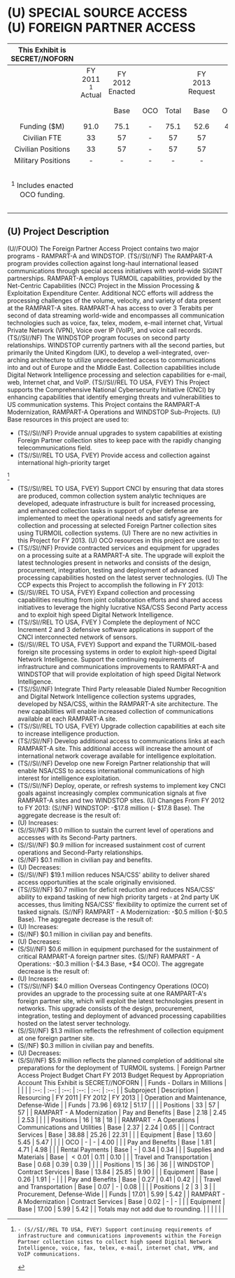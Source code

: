 # (U) SPECIAL SOURCE ACCESS <br> (U) FOREIGN PARTNER ACCESS 

| This Exhibit is SECRET//NOFORN |  |  |  |  |  |  |  |  |  |
| :--: | :--: | :--: | :--: | :--: | :--: | :--: | :--: | :--: | :--: |
|  | FY 2011 ${ }^{1}$ <br> Actual | FY 2012 Enacted |  |  | FY 2013 Request |  |  | FY 2012 - FY 2013 |  |
|  |  | Base | OCO | Total | Base | OCO | Total | Change | $\%$ <br> Change |
| Funding (\$M) | 91.0 | 75.1 | - | 75.1 | 52.6 | 4.0 | 56.6 | $-18.5$ | $-25$ |
| Civilian FTE | 33 | 57 | - | 57 | 57 | - | 57 | - | - |
| Civilian Positions | 33 | 57 | - | 57 | 57 | - | 57 | - | - |
| Military Positions | - | - | - | - | - | - | - | - | - |
| ${ }^{1}$ Includes enacted OCO funding. |  |  |  |  |  |  |  | Totals may not add due to rounding. |  |

## (U) Project Description

(U//FOUO) The Foreign Partner Access Project contains two major programs - RAMPART-A and WINDSTOP.
(TS//SI//NF) The RAMPART-A program provides collection against long-haul international leased communications through special access initiatives with world-wide SIGINT partnerships. RAMPART-A employs TURMOIL capabilities, provided by the Net-Centric Capabilities (NCC) Project in the Mission Processing \& Exploitation Expenditure Center. Additional NCC efforts will address the processing challenges of the volume, velocity, and variety of data present at the RAMPART-A sites. RAMPART-A has access to over 3 Terabits per second of data streaming world-wide and encompasses all communication technologies such as voice, fax, telex, modem, e-mail internet chat, Virtual Private Network (VPN), Voice over IP (VoIP), and voice call records.
(TS//SI//NF) The WINDSTOP program focuses on second party relationships. WINDSTOP currently partners with all the second parties, but primarily the United Kingdom (UK), to develop a well-integrated, over-arching architecture to utilize unprecedented access to communications into and out of Europe and the Middle East. Collection capabilities include Digital Network Intelligence processing and selection capabilities for e-mail, web, Internet chat, and VoIP.
(TS//SI//REL TO USA, FVEY) This Project supports the Comprehensive National Cybersecurity Initiative (CNCI) by enhancing capabilities that identify emerging threats and vulnerabilities to US communication systems. This Project contains the RAMPART-A Modernization, RAMPART-A Operations and WINDSTOP Sub-Projects.
(U) Base resources in this project are used to:

- (TS//SI//NF) Provide annual upgrades to system capabilities at existing Foreign Partner collection sites to keep pace with the rapidly changing telecommunications field.
- (TS//SI//REL TO USA, FVEY) Provide access and collection against international high-priority target

[^0]
[^0]:    - (S//SI//REL TO USA, FVEY) Support continuing requirements of infrastructure and communications improvements within the Foreign Partner collection sites to collect high speed Digital Network Intelligence, voice, fax, telex, e-mail, internet chat, VPN, and VoIP communications.
- (TS//SI//REL TO USA, FVEY) Support CNCI by ensuring that data stores are produced, common collection system analytic techniques are developed, adequate infrastructure is built for increased processing, and enhanced collection tasks in support of cyber defense are implemented to meet the operational needs and satisfy agreements for collection and processing at selected Foreign Partner collection sites using TURMOIL collection systems.
(U) There are no new activities in this Project for FY 2013.
(U) OCO resources in this project are used to:
- (TS//SI//NF) Provide contracted services and equipment for upgrades on a processing suite at a RAMPART-A site. The upgrade will exploit the latest technologies present in networks and consists of the design, procurement, integration, testing and deployment of advanced processing capabilities hosted on the latest server technologies.
(U) The CCP expects this Project to accomplish the following in FY 2013:
- (S//SI//REL TO USA, FVEY) Expand collection and processing capabilities resulting from joint collaboration efforts and shared access initiatives to leverage the highly lucrative NSA/CSS Second Party access and to exploit high speed Digital Network Intelligence.
- (TS//SI//REL TO USA, FVEY ) Complete the deployment of NCC Increment 2 and 3 defensive software applications in support of the CNCI interconnected network of sensors.
- (S//SI//REL TO USA, FVEY) Support and expand the TURMOIL-based foreign site processing systems in order to exploit high-speed Digital Network Intelligence. Support the continuing requirements of infrastructure and communications improvements to RAMPART-A and WINDSTOP that will provide exploitation of high speed Digital Network Intelligence.
- (TS//SI//NF) Integrate Third Party releasable Dialed Number Recognition and Digital Network Intelligence collection systems upgrades, developed by NSA/CSS, within the RAMPART-A site architecture. The new capabilities will enable increased collection of communications available at each RAMPART-A site.
- (TS//SI//REL TO USA, FVEY) Upgrade collection capabilities at each site to increase intelligence production.
- (TS//SI//NF) Develop additional access to communications links at each RAMPART-A site. This additional access will increase the amount of international network coverage available for intelligence exploitation.
- (TS//SI//NF) Develop one new Foreign Partner relationship that will enable NSA/CSS to access international communications of high interest for intelligence exploitation.
- (TS//SI//NF) Deploy, operate, or refresh systems to implement key CNCI goals against increasingly complex communication signals at five RAMPART-A sites and two WINDSTOP sites.
(U) Changes From FY 2012 to FY 2013:
(S//NF) WINDSTOP: -\$17.8 million (- $\$ 17.8$ Base). The aggregate decrease is the result of:
- (U) Increases:
- (S//SI//NF) $\$ 1.0$ million to sustain the current level of operations and accesses with its Second-Party partners.
- (S//SI//NF) $\$ 0.9$ million for increased sustainment cost of current operations and Second-Party relationships.
- (S//NF) $\$ 0.1$ million in civilian pay and benefits.
- (U) Decreases:
- (S//SI//NF) \$19.1 million reduces NSA/CSS' ability to deliver shared access opportunities at the scale originally envisioned.
- (TS//SI//NF) $\$ 0.7$ million for deficit reduction and reduces NSA/CSS' ability to expand tasking of new high priority targets $\square$ at 2nd party UK accesses, thus limiting NSA/CSS' flexibility to optimize the current set of tasked signals.
(S//NF) RAMPART - A Modernization: -\$0.5 million (-\$0.5 Base). The aggregate decrease is the result of:
- (U) Increases:
- (S//NF) $\$ 0.1$ million in civilian pay and benefits.
- (U) Decreases:
- (S/SI//NF) $\$ 0.6$ million in equipment purchased for the sustainment of critical RAMPART-A foreign partner sites.
(S//NF) RAMPART - A Operations: -\$0.3 million (-\$4.3 Base, $+\$ 4$ OCO). The aggregate decrease is the result of:
- (U) Increases:
- (TS//SI//NF) $\$ 4.0$ million Overseas Contingency Operations (OCO) provides an upgrade to the processing suite at one RAMPART-A's foreign partner site, which will exploit the latest technologies present in networks. This upgrade consists of the design, procurement, integration, testing and deployment of advanced processing capabilities hosted on the latest server technology.
- (S//SI//NF) $\$ 1.3$ million reflects the refreshment of collection equipment at one foreign partner site.
- (S//NF) $\$ 0.3$ million in civilian pay and benefits.
- (U) Decreases:
- (S/SI//NF) $\$ 5.9$ million reflects the planned completion of additional site preparations for the deployment of TURMOIL systems.
| Foreign Partner Access Project Budget Chart FY 2013 Budget Request by Appropriation Account This Exhibit is SECRET//NOFORN |  | Funds - Dollars in Millions |  |  |  |
| :--: | :--: | :--: | :--: | :--: | :--: |
| Subproject | Description | Resourcing | FY 2011 | FY 2012 | FY 2013 |
| Operation and Maintenance, Defense-Wide |  | Funds | 73.96 | 69.12 | 51.17 |
|  |  | Positions | 33 | 57 | 57 |
| RAMPART - A Modernization | Pay and Benefits | Base | 2.18 | 2.45 | 2.53 |
|  |  | Positions | 16 | 18 | 18 |
| RAMPART - A Operations | Communications and Utilities | Base | 2.37 | 2.24 | 0.65 |
|  | Contract Services | Base | 38.88 | 25.26 | 22.31 |
|  | Equipment | Base | 13.60 | 5.45 | 5.47 |
|  |  | OCO | - | - | 4.00 |
|  | Pay and Benefits | Base | 1.81 | 4.71 | 4.98 |
|  | Rental Payments | Base | - | 0.34 | 0.34 |
|  | Supplies and Materials | Base | $<0.01$ | 0.11 | 0.10 |
|  | Travel and Transportation | Base | 0.68 | 0.39 | 0.39 |
|  |  | Positions | 15 | 36 | 36 |
| WINDSTOP | Contract Services | Base | 13.84 | 25.85 | 9.90 |
|  | Equipment | Base | 0.26 | 1.91 | - |
|  | Pay and Benefits | Base | 0.27 | 0.41 | 0.42 |
|  | Travel and Transportation | Base | 0.07 | - | 0.08 |
|  |  | Positions | 2 | 3 | 3 |
| Procurement, Defense-Wide |  | Funds | 17.01 | 5.99 | 5.42 |
| RAMPART - A Modernization | Contract Services | Base | 0.02 | - | - |
|  | Equipment | Base | 17.00 | 5.99 | 5.42 |
| Totals may not add due to rounding. |  |  |  |  |  |
